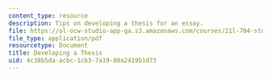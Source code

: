 ```yaml
---
content_type: resource
description: Tips on developing a thesis for an essay.
file: https://ol-ocw-studio-app-qa.s3.amazonaws.com/courses/21l-704-studies-in-poetry-does-poetry-matter-fall-2002/4c38b5daacbc1cb37a1980a2419b1d73_21L_704thesis.pdf
file_type: application/pdf
resourcetype: Document
title: Developing a Thesis
uid: 4c38b5da-acbc-1cb3-7a19-80a2419b1d73
---
```

